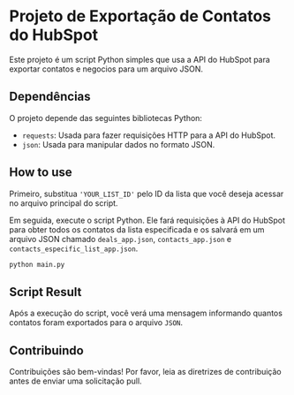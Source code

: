 # Projeto de Exportação de Contatos do HubSpot

Este projeto é um script Python simples que usa a API do HubSpot para exportar contatos e negocios para um arquivo JSON.

## Dependências

O projeto depende das seguintes bibliotecas Python:

- `requests`: Usada para fazer requisições HTTP para a API do HubSpot.
- `json`: Usada para manipular dados no formato JSON.

## How to use

Primeiro, substitua `'YOUR_LIST_ID'` pelo ID da lista que você deseja acessar no arquivo principal do script.

Em seguida, execute o script Python. Ele fará requisições à API do HubSpot para obter todos os contatos da lista especificada e os salvará em um arquivo JSON chamado `deals_app.json`, `contacts_app.json` e  `contacts_especific_list_app.json`.

```python
python main.py
```

## Script Result

Após a execução do script, você verá uma mensagem informando quantos contatos foram exportados para o arquivo `JSON`.

## Contribuindo

Contribuições são bem-vindas! Por favor, leia as diretrizes de contribuição antes de enviar uma solicitação pull.
